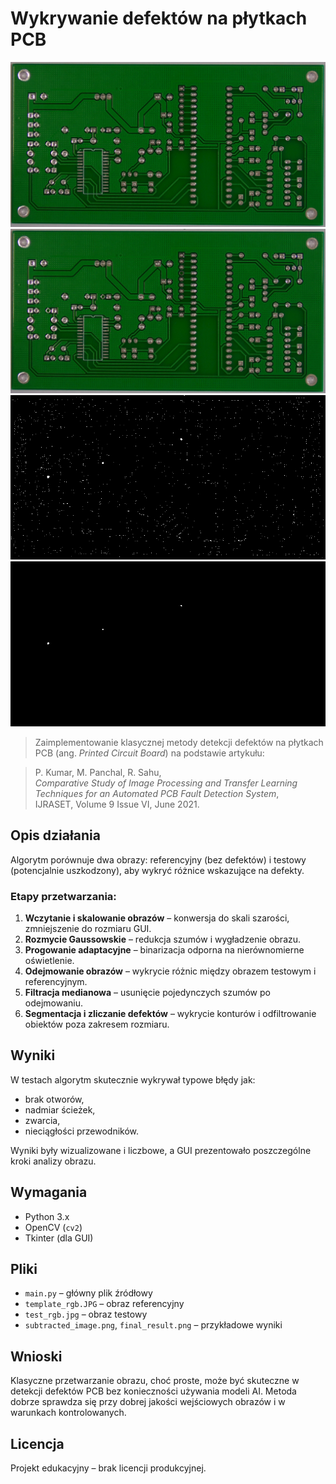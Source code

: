 # Wykrywanie defektów na płytkach PCB

![Obraz referencyjny](./template_rgb.JPG)
![Obraz testowy](./test_rgb.jpg)
![Obraz po odjęciu](./subtracted_image.png)
![Wynik końcowy z zaznaczonymi defektami](./final_result.png)

> Zaimplementowanie klasycznej metody detekcji defektów na płytkach PCB (ang. *Printed Circuit Board*) na podstawie artykułu:

> P. Kumar, M. Panchal, R. Sahu,  
> *Comparative Study of Image Processing and Transfer Learning Techniques for an Automated PCB Fault Detection System*,  
> IJRASET, Volume 9 Issue VI, June 2021.

## Opis działania

Algorytm porównuje dwa obrazy: referencyjny (bez defektów) i testowy (potencjalnie uszkodzony), aby wykryć różnice wskazujące na defekty.

### Etapy przetwarzania:

1. **Wczytanie i skalowanie obrazów** – konwersja do skali szarości, zmniejszenie do rozmiaru GUI.
2. **Rozmycie Gaussowskie** – redukcja szumów i wygładzenie obrazu.
3. **Progowanie adaptacyjne** – binarizacja odporna na nierównomierne oświetlenie.
4. **Odejmowanie obrazów** – wykrycie różnic między obrazem testowym i referencyjnym.
5. **Filtracja medianowa** – usunięcie pojedynczych szumów po odejmowaniu.
6. **Segmentacja i zliczanie defektów** – wykrycie konturów i odfiltrowanie obiektów poza zakresem rozmiaru.

## Wyniki

W testach algorytm skutecznie wykrywał typowe błędy jak:
- brak otworów,
- nadmiar ścieżek,
- zwarcia,
- nieciągłości przewodników.

Wyniki były wizualizowane i liczbowe, a GUI prezentowało poszczególne kroki analizy obrazu.

## Wymagania

- Python 3.x  
- OpenCV (`cv2`)  
- Tkinter (dla GUI)

## Pliki

- `main.py` – główny plik źródłowy  
- `template_rgb.JPG` – obraz referencyjny  
- `test_rgb.jpg` – obraz testowy  
- `subtracted_image.png`, `final_result.png` – przykładowe wyniki

## Wnioski

Klasyczne przetwarzanie obrazu, choć proste, może być skuteczne w detekcji defektów PCB bez konieczności używania modeli AI. Metoda dobrze sprawdza się przy dobrej jakości wejściowych obrazów i w warunkach kontrolowanych.

## Licencja

Projekt edukacyjny – brak licencji produkcyjnej.
